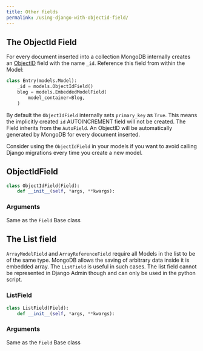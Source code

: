 ```yaml
---
title: Other fields
permalink: /using-django-with-objectid-field/
---
```


## The ObjectId Field

For every document inserted into a collection MongoDB internally creates an [ObjectID](https://docs.mongodb.com/manual/reference/method/ObjectId/) field with the name `_id`. Reference this field from within the Model:

```python
class Entry(models.Model):
    _id = models.ObjectIdField()
    blog = models.EmbeddedModelField(
        model_container=Blog,
    )
```

By default the `ObjectIdField` internally sets `primary_key` as `True`. This means the implicitly created `id` AUTOINCREMENT field will not be created. The Field inherits from the `AutoField`. An ObjectID will be automatically generated by MongoDB for every document inserted. 

Consider using the `ObjectIdField` in your models if you want to avoid calling Django migrations every time you create a new model.

## ObjectIdField

```python
class ObjectIdField(Field):
    def __init__(self, *args, **kwargs):
```

### Arguments

Same as the `Field` Base class

## The List field

`ArrayModelField` and `ArrayReferenceField` require all Models in the list to be of the same type. MongoDB allows the saving of arbitrary data inside it is embedded array. The `ListField` is useful in such cases. The list field cannot be represented in Django Admin though and can only be used in the python script.

### ListField

```python
class ListField(Field):
    def __init__(self, *args, **kwargs):
```

### Arguments

Same as the `Field` Base class